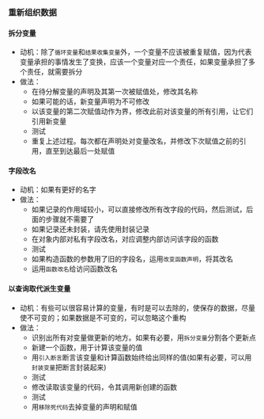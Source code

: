 ### 重新组织数据



#### 拆分变量

- 动机：除了`循环变量`和`结果收集变量`外，一个变量不应该被重复赋值，因为代表变量承担的事情发生了变换，应该一个变量对应一个责任，如果变量承担了多个责任，就需要拆分
- 做法：
  - 在待分解变量的声明及其第一次被赋值处，修改其名称
  - 如果可能的话，新变量声明为不可修改
  - 以该变量的第二次赋值动作为界，修改此前对该变量的所有引用，让它们引用新变量
  - 测试
  - 重复上述过程。每次都在声明处对变量改名，并修改下次赋值之前的引用，直至到达最后一处赋值


#### 字段改名

- 动机：如果有更好的名字
- 做法：
  - 如果记录的作用域较小，可以直接修改所有改字段的代码，然后测试，后面的步骤就不需要了
  - 如果记录还未封装，请先使用封装记录
  - 在对象内部对私有字段改名，对应调整内部访问该字段的函数
  - 测试
  - 如果构造函数的参数用了旧的字段名，运用`改变函数声明`，将其改名
  - 运用`函数改名`给访问函数改名


#### 以查询取代派生变量

- 动机：有些可以很容易计算的变量，有时是可以去除的，使保存的数据，尽量使不可变的；如果数据是不可变的，可以忽略这个重构
- 做法：
  - 识别出所有对变量做更新的地方。如果有必要，用`拆分变量`分割各个更新点
  - 新建一个函数，用于计算该变量的值
  - 用`引入断言`断言该变量和计算函数始终给出同样的值(如果有必要，可以用`封装变量`把断言封装起来)
  - 测试
  - 修改读取该变量的代码，令其调用新创建的函数
  - 测试
  - 用`移除死代码`去掉变量的声明和赋值
